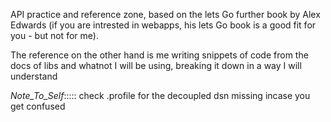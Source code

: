 API practice and reference zone, based on the lets Go further book by Alex Edwards (if you are intrested in webapps, his lets Go book is a good fit for you - but not for me).

The reference on the other hand is me writing snippets of code from the docs of libs and whatnot I will be using, breaking it down in a way I will understand

*Note_To_Self*::::: check .profile for the decoupled dsn missing incase you get confused
